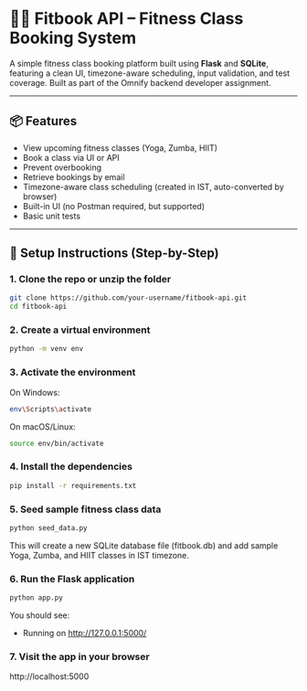 # 🧘‍♀️ Fitbook API – Fitness Class Booking System

A simple fitness class booking platform built using **Flask** and **SQLite**, featuring a clean UI, timezone-aware scheduling, input validation, and test coverage. Built as part of the Omnify backend developer assignment.

---

## 📦 Features

- View upcoming fitness classes (Yoga, Zumba, HIIT)
- Book a class via UI or API
- Prevent overbooking
- Retrieve bookings by email
- Timezone-aware class scheduling (created in IST, auto-converted by browser)
- Built-in UI (no Postman required, but supported)
- Basic unit tests

---

## 🚀 Setup Instructions (Step-by-Step)

### 1. Clone the repo or unzip the folder
```bash
git clone https://github.com/your-username/fitbook-api.git
cd fitbook-api
```

### 2. Create a virtual environment

```bash
python -m venv env
```

### 3. Activate the environment

On Windows:
```bash
env\Scripts\activate
```
On macOS/Linux:
```bash
source env/bin/activate
```

### 4. Install the dependencies
```bash
pip install -r requirements.txt
```

### 5. Seed sample fitness class data
```bash
python seed_data.py
```

This will create a new SQLite database file (fitbook.db) and add sample Yoga, Zumba, and HIIT classes in IST timezone.

### 6. Run the Flask application
```bash
python app.py
```

You should see:
 * Running on http://127.0.0.1:5000/

### 7. Visit the app in your browser 
http://localhost:5000
